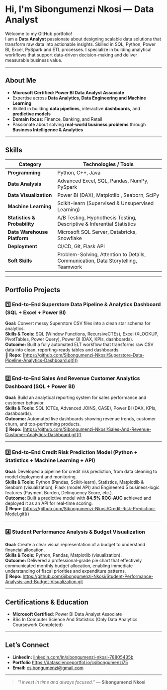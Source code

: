 # Hi, I'm Sibongumenzi Nkosi — Data Analyst

Welcome to my GitHub portfolio!  
I am a **Data Analyst** passionate about designing scalable data solutions that transform raw data into actionable insights. Skilled in SQL, Python, Power BI, Excel, PySpark and ETL processes. I specialize in building analytical workflows that support data-driven decision-making and deliver measurable business value.

---

## About Me
- **Microsoft Certified: Power BI Data Analyst Associate**  
- Expertise across **Data Analytics, Data Engineering and Machine Learning**  
- Skilled in building **data pipelines**, interactive **dashboards**, and **predictive models**  
- **Domain focus**: Finance, Banking, and Retail  
- Passionate about solving **real-world business problems** through **Business Intelligence & Analytics**

---

## Skills

| **Category**        | **Technologies / Tools** |
|---------------------|--------------------------|
| **Programming**     | Python, C++, Java|
| **Data Analysis**   | Advanced Excel, SQL, Pandas, NumPy, PySpark |
| **Data Visualization**| Power BI (DAX), Matplotlib , Seaborn, SciPy|
| **Machine Learning**| Scikit-learn (Supervised & Unsupervised Learning) |
| **Statistics & Probability**| A/B Testing, Hyphothesis Testing, Descriptive & Inferential Statistics |
| **Data Warehouse Platform**  | Microsoft SQL Server, Databricks, Snowflake|
| **Deployment**      | CI/CD, Git, Flask API |
| **Soft Skills**     | Problem-Solving, Attention to Details, Communication, Data Storytelling, Teamwork|

---

## Portfolio Projects

### 1️⃣ End-to-End Superstore Data Pipeline & Analytics Dashboard (SQL + Excel + Power BI)
**Goal:** Convert messy Superstore CSV files into a clean star schema for analytics.  
**Skills & Tools:** SQL (Window Functions, RecursiveCTEs), Excel (XLOOKUP, PivotTables, Power Query), Power BI (DAX, KPIs, dashboards).  
**Outcome:** Built a fully automated ELT workflow that transforms raw CSV data into clean, reporting-ready tables and dashboards.  
📂 **Repo:** [https://github.com/Sibongumenzi-Nkosi/Superstore-Data-Pipeline-Analytics-Dashboard.git]()

---

### 2️⃣ End-to-End Sales And Revenue Customer Analytics Dashboard (SQL + Power BI)  
**Goal:** Build an analytical reporting system for sales performance and customer behavior.  
**Skills & Tools:** SQL (CTEs, Advanced JOINS, CASE), Power BI (DAX, KPIs, dashboards).    
**Outcome:** Automated live dashboards showing revenue trends, customer churn, and top-performing products.  
📂 **Repo:** [https://github.com/Sibongumenzi-Nkosi/Sales-And-Revenue-Customer-Analytics-Dashboard.git]()

---

### 3️⃣ End-to-End Credit Risk Prediction Model (Python + Statistics + Machine Learning + API)  
**Goal:** Developed a pipeline for credit risk prediction, from data cleaning to model deployment and monitoring.          
**Skills & Tools:** Python (Pandas, Scikit-learn), Statistics, Matplotlib & Seaborn (visualization), Flask (model API) and Engineered 5 business-logic features (Payment Burden, Delinquency Score, etc.).       
**Outcome:** Built a predictive model with **84.5% ROC-AUC** achieved and deployed it as an API for real-time scoring.     
📂 **Repo:** [https://github.com/Sibongumenzi-Nkosi/Credit-Risk-Prediction-Model.git]() 

---

### 4️⃣ Student Performance Analysis & Budget Visualization
**Goal:** Create a clear visual representation of a budget to understand financial allocation.  
**Skills & Tools:** Python, Pandas, Matplotlib (visualization).  
**Outcome:** Delivered a professional-grade pie chart that effectively communicated monthly budget allocation, enabling immediate understanding of fiscal priorities and expenditure patterns.  
📂 **Repo:** https://github.com/Sibongumenzi-Nkosi/Student-Performance-Analysis-and-Budget-Visualization.git


---
## Certifications & Education
- **Microsoft Certified**: Power BI Data Analyst Associate
- BSc In Computer Science And Statistics (Only Data Analytics Coursework Completed)

---

## Let’s Connect
- **LinkedIn:** [linkedin.com/in/sibongumenzi-nkosi-78805435b](https://www.linkedin.com/in/sibongumenzi-nkosi-78805435b)    
- **Portfolio** https://datascienceportfol.io/csibongumenzi75
- **Email:** csibongumenzi@gmail.com
---

> *“I invest in time and always focused.”* — **Sibongumenzi Nkosi**


